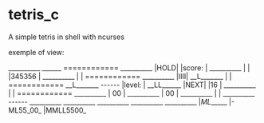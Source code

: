 # tetris_c
A simple tetris in shell with ncurses

exemple of view:

 \_\_\_\_\_\_\_\_\_\_ \_\_\_\_\_\_ ============
 \_\_\_\_\_\_\_\_\_\_ |HOLD| |score:    |
 \_\_\_\_\_\_\_\_\_\_ |    | |345356    |
 \_\_\_\_\_\_\_\_\_\_ |    | ============
 \_\_\_\_\_\_\_\_\_\_ |IIII|
 \_\_L\_\_\_\_\_\_\_ |    | ============
 \_\_L\_\_\_\_\_\_\_ \-\-\-\-\-\- |level:    |
 \_\_LL\_\_\_\_\_\_ |NEXT| |16        |
 \_\_\_\_\_\_\_\_\_\_ |    | ============
 \_\_\_\_\_\_\_\_\_\_ | 00 |
 \_\_\_\_\_\_\_\_\_\_ | 00 |
 \_\_\_\_\_\_\_\_\_\_ |    |
 \_\_\_\_\_\_\_\_\_\_ \-\-\-\-\-\-
 \_\_\_\_\_\_\_\_\_\_
 \_\_\_\_\_\_\_\_\_\_
 \_\_\_\_\_\_\_\_\_\_
 \_\_\_\_\_\_\_\_\_\_
 \_\_\_\_\_\_\_\_\_\_
 |_ML______
 |-ML55_00_
 |MMLL5500_

